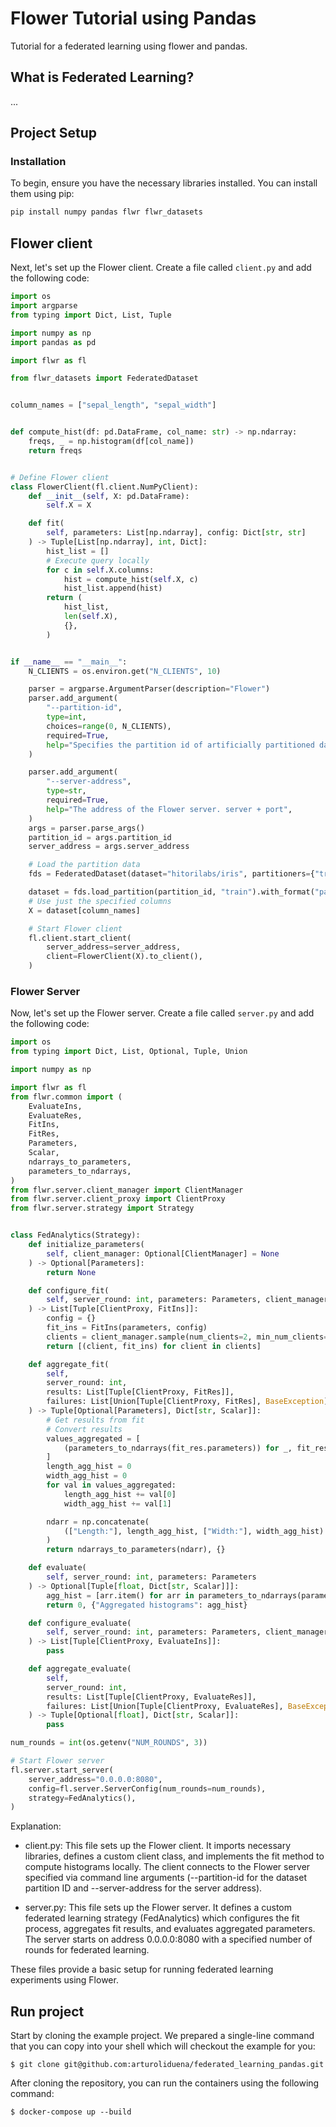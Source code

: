 # Flower Tutorial using Pandas

Tutorial for a federated learning using flower and pandas.

## What is Federated Learning?
...


## Project Setup

### Installation

To begin, ensure you have the necessary libraries installed. You can install them using pip:

```bash 
pip install numpy pandas flwr flwr_datasets
```
## Flower client 
Next, let's set up the Flower client. Create a file called `client.py` and add the following code:


```python
import os
import argparse
from typing import Dict, List, Tuple

import numpy as np
import pandas as pd

import flwr as fl

from flwr_datasets import FederatedDataset


column_names = ["sepal_length", "sepal_width"]


def compute_hist(df: pd.DataFrame, col_name: str) -> np.ndarray:
    freqs, _ = np.histogram(df[col_name])
    return freqs


# Define Flower client
class FlowerClient(fl.client.NumPyClient):
    def __init__(self, X: pd.DataFrame):
        self.X = X

    def fit(
        self, parameters: List[np.ndarray], config: Dict[str, str]
    ) -> Tuple[List[np.ndarray], int, Dict]:
        hist_list = []
        # Execute query locally
        for c in self.X.columns:
            hist = compute_hist(self.X, c)
            hist_list.append(hist)
        return (
            hist_list,
            len(self.X),
            {},
        )


if __name__ == "__main__":
    N_CLIENTS = os.environ.get("N_CLIENTS", 10)

    parser = argparse.ArgumentParser(description="Flower")
    parser.add_argument(
        "--partition-id",
        type=int,
        choices=range(0, N_CLIENTS),
        required=True,
        help="Specifies the partition id of artificially partitioned datasets.",
    )

    parser.add_argument(
        "--server-address",
        type=str,
        required=True,
        help="The address of the Flower server. server + port",
    )
    args = parser.parse_args()
    partition_id = args.partition_id
    server_address = args.server_address

    # Load the partition data
    fds = FederatedDataset(dataset="hitorilabs/iris", partitioners={"train": N_CLIENTS})

    dataset = fds.load_partition(partition_id, "train").with_format("pandas")[:]
    # Use just the specified columns
    X = dataset[column_names]

    # Start Flower client
    fl.client.start_client(
        server_address=server_address,
        client=FlowerClient(X).to_client(),
    )
```

### Flower Server
Now, let's set up the Flower server. Create a file called `server.py` and add the following code:

```python
import os
from typing import Dict, List, Optional, Tuple, Union

import numpy as np

import flwr as fl
from flwr.common import (
    EvaluateIns,
    EvaluateRes,
    FitIns,
    FitRes,
    Parameters,
    Scalar,
    ndarrays_to_parameters,
    parameters_to_ndarrays,
)
from flwr.server.client_manager import ClientManager
from flwr.server.client_proxy import ClientProxy
from flwr.server.strategy import Strategy


class FedAnalytics(Strategy):
    def initialize_parameters(
        self, client_manager: Optional[ClientManager] = None
    ) -> Optional[Parameters]:
        return None

    def configure_fit(
        self, server_round: int, parameters: Parameters, client_manager: ClientManager
    ) -> List[Tuple[ClientProxy, FitIns]]:
        config = {}
        fit_ins = FitIns(parameters, config)
        clients = client_manager.sample(num_clients=2, min_num_clients=2)
        return [(client, fit_ins) for client in clients]

    def aggregate_fit(
        self,
        server_round: int,
        results: List[Tuple[ClientProxy, FitRes]],
        failures: List[Union[Tuple[ClientProxy, FitRes], BaseException]],
    ) -> Tuple[Optional[Parameters], Dict[str, Scalar]]:
        # Get results from fit
        # Convert results
        values_aggregated = [
            (parameters_to_ndarrays(fit_res.parameters)) for _, fit_res in results
        ]
        length_agg_hist = 0
        width_agg_hist = 0
        for val in values_aggregated:
            length_agg_hist += val[0]
            width_agg_hist += val[1]

        ndarr = np.concatenate(
            (["Length:"], length_agg_hist, ["Width:"], width_agg_hist)
        )
        return ndarrays_to_parameters(ndarr), {}

    def evaluate(
        self, server_round: int, parameters: Parameters
    ) -> Optional[Tuple[float, Dict[str, Scalar]]]:
        agg_hist = [arr.item() for arr in parameters_to_ndarrays(parameters)]
        return 0, {"Aggregated histograms": agg_hist}

    def configure_evaluate(
        self, server_round: int, parameters: Parameters, client_manager: ClientManager
    ) -> List[Tuple[ClientProxy, EvaluateIns]]:
        pass

    def aggregate_evaluate(
        self,
        server_round: int,
        results: List[Tuple[ClientProxy, EvaluateRes]],
        failures: List[Union[Tuple[ClientProxy, EvaluateRes], BaseException]],
    ) -> Tuple[Optional[float], Dict[str, Scalar]]:
        pass

num_rounds = int(os.getenv("NUM_ROUNDS", 3))

# Start Flower server
fl.server.start_server(
    server_address="0.0.0.0:8080",
    config=fl.server.ServerConfig(num_rounds=num_rounds),
    strategy=FedAnalytics(),
)
```


Explanation:

- client.py: This file sets up the Flower client. It imports necessary libraries, defines a custom client class, and implements the fit method to compute histograms locally. The client connects to the Flower server specified via command line arguments (--partition-id for the dataset partition ID and --server-address for the server address).

- server.py: This file sets up the Flower server. It defines a custom federated learning strategy (FedAnalytics) which configures the fit process, aggregates fit results, and evaluates aggregated parameters. The server starts on address 0.0.0.0:8080 with a specified number of rounds for federated learning.

These files provide a basic setup for running federated learning experiments using Flower.

## Run project
Start by cloning the example project. We prepared a single-line command that you can copy into your shell which will checkout the example for you:

```shell
$ git clone git@github.com:arturoliduena/federated_learning_pandas.git
```

After cloning the repository, you can run the containers using the following command:
```shell
$ docker-compose up --build
```
